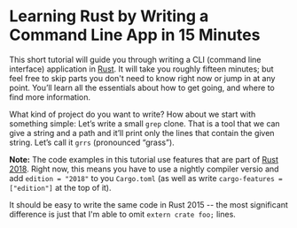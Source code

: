 # Learning Rust by Writing a Command Line App in 15 Minutes

This short tutorial will guide you through writing
a CLI (command line interface) application
in [Rust].
It will take you roughly fifteen minutes;
but feel free to skip parts you don't need to know right now
or jump in at any point.
You’ll learn all the essentials about how to get going,
and where to find more information.

What kind of project do you want to write?
How about we start with something simple:
Let’s write a small `grep` clone.
That is a tool that we can give a string and a path
and it’ll print only the lines that contain the given string.
Let’s call it `grrs` (pronounced “grass”).

<aside class="note">

**Note:**
The code examples in this tutorial use features that are part of [Rust 2018].
Right now, this means you have to use a nightly compiler versio
and add `edition = "2018"` to you `Cargo.toml`
(as well as write `cargo-features = ["edition"]` at the top of it).

It should be easy to write the same code in Rust 2015
-- the most significant difference is just that
I'm able to omit `extern crate foo;` lines.

</aside>

[Rust]: https://rust-lang.org/
[Rust 2018]: https://blog.rust-lang.org/2018/07/27/what-is-rust-2018.html
